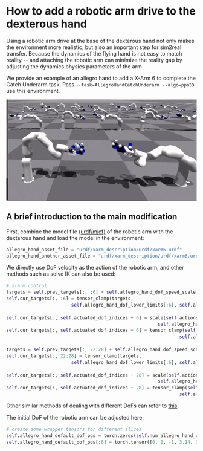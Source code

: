 # How to add a robotic arm drive to the dexterous hand 
Using a robotic arm drive at the base of the dexterous hand not only makes the environment more realistic, but also an important step for sim2real transfer. Because the dynamics of the flying hand is not easy to match reality -- and attaching the robotic arm can minimize the reality gap by adjusting the dynamics physics parameters of the arm. 

We provide an example of an allegro hand to add a X-Arm 6 to complete the Catch Underarm task. Pass `--task=AllegroHandCatchUnderarm --algo=ppo`to use this environment.

<div align=center>
<img src="../assets/image_folder/allegro_catch_underarm.gif" align="center" width="600"/>
</div> 

## A brief introduction to the main modification
First, combine the model file [(urdf/mjcf)](../assets/urdf/xarm_description/urdf/xarm6.urdf) of the robotic arm with the dexterous hand and load the model in the environment:
```python
allegro_hand_asset_file = "urdf/xarm_description/urdf/xarm6.urdf"
allegro_hand_another_asset_file = "urdf/xarm_description/urdf/xarm6.urdf"
```

We directly use DoF velocity as the action of the robotic arm, and other methods such as solve IK can also be used: 
```python
# x-arm control
targets = self.prev_targets[:, :6] + self.allegro_hand_dof_speed_scale * self.dt * self.actions[:, :6]
self.cur_targets[:, :6] = tensor_clamp(targets,
                        self.allegro_hand_dof_lower_limits[:6], self.allegro_hand_dof_upper_limits[:6])

self.cur_targets[:, self.actuated_dof_indices + 6] = scale(self.actions[:, 6:22],
                                                        self.allegro_hand_dof_lower_limits[self.actuated_dof_indices + 6], self.allegro_hand_dof_upper_limits[self.actuated_dof_indices + 6])
self.cur_targets[:, self.actuated_dof_indices + 6] = tensor_clamp(self.cur_targets[:, self.actuated_dof_indices + 6],
                                                                self.allegro_hand_dof_lower_limits[self.actuated_dof_indices + 6], self.allegro_hand_dof_upper_limits[self.actuated_dof_indices + 6])

targets = self.prev_targets[:, 22:28] + self.allegro_hand_dof_speed_scale * self.dt * self.actions[:, 22:28]
self.cur_targets[:, 22:28] = tensor_clamp(targets,
                        self.allegro_hand_dof_lower_limits[:6], self.allegro_hand_dof_upper_limits[:6])

self.cur_targets[:, self.actuated_dof_indices + 28] = scale(self.actions[:, 28:44],
                                                        self.allegro_hand_dof_lower_limits[self.actuated_dof_indices + 6], self.allegro_hand_dof_upper_limits[self.actuated_dof_indices + 6])
self.cur_targets[:, self.actuated_dof_indices + 28] = tensor_clamp(self.cur_targets[:, self.actuated_dof_indices + 28],
                                                                self.allegro_hand_dof_lower_limits[self.actuated_dof_indices + 6], self.allegro_hand_dof_upper_limits[self.actuated_dof_indices + 6])
```

Other similar methods of dealing with different DoFs can refer to [this](../docs/Change-the-type-of-dexterous-hand.md).

The initial DoF of the robotic arm can be adjusted here:
```python
# create some wrapper tensors for different slices
self.allegro_hand_default_dof_pos = torch.zeros(self.num_allegro_hand_dofs, dtype=torch.float, device=self.device)
self.allegro_hand_default_dof_pos[:6] = torch.tensor([0, 0, -1, 3.14, 0.57, 3.14], dtype=torch.float, device=self.device)
```

